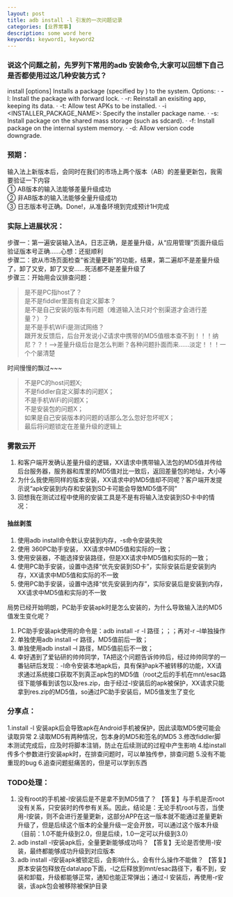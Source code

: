```yaml
---
layout: post
title: adb install -l 引发的一次问题记录
categories: [业界常事]
description: some word here
keywords: keyword1, keyword2
---
```


### 说这个问题之前，先罗列下常用的adb 安装命令,大家可以回想下自己是否都使用过这几种安装方式？
install [options] <PATH>
Installs a package (specified by <PATH>) to the system.
Options:
·         -l: Install the package with forward lock.
·         -r: Reinstall an exisiting app, keeping its data.
·         -t: Allow test APKs to be installed.
·         -i <INSTALLER_PACKAGE_NAME>: Specify the installer package name.
·         -s: Install package on the shared mass storage (such as sdcard).
·         -f: Install package on the internal system memory.
·         -d: Allow version code downgrade.
 

### 预期：
输入法上新版本后，会同时在我们的市场上两个版本（AB）的差量更新包，我需要验证一下内容  
① AB版本的输入法能够差量升级成功   
② 非AB版本的输入法能够全量升级成功   
③ 日志版本号正确。Done!，从准备环境到完成预计1H完成
 

### 实际上进展状况：
步骤一：第一遍安装输入法A，日志正确，是差量升级，从“应用管理”页面升级后验证版本号正确……心想：还挺顺利  
步骤二：欲从市场页面检查“省流量更新”的功能，结果，第二遍却不是差量升级了，卸了又安，卸了又安……死活都不是差量升级了  
步骤三：开始用会议排查问题：
>是不是PC指host了？  
>是不是fiddler里面有自定义脚本？  
>是不是自己安装的版本有问题（难道输入法只对个别渠道才会进行差量？）？  
>是不是手机WiFi是测试网络？  
>跟开发反馈后，后台开发说小Z请求中携带的MD5值根本查不到！！！纳尼？？！——>差量升级后台是怎么判断？各种问题扑面而来……淡定！！！一个个屡清楚


时间慢慢的飘过~~~
>不是PC的host问题X;  
>不是fiddler自定义脚本的问题X；  
>不是手机WiFi的问题X；  
>不是安装包的问题X；  
>如果是自己安装版本的问题的话那么怎么忽好忽坏呢X；  
>最后将问题锁定在差量升级的逻辑上


### 雾散云开 
1. 和客户端开发确认差量升级的逻辑，XX请求中携带输入法包的MD5值并传给后台服务器，服务器和库里的MD5值对比一致后，返回差量包的地址，大小等
2. 为什么我使用同样的版本安装，XX请求中的MD5值却不同呢？客户端开发提示说“apk安装到内存和安装到SD卡可能会导致MD5值不同”
3. 回想我在测试过程中使用的安装工具是不是有将输入法安装到SD卡中的情况：

#### 抽丝剥茧
1. 使用adb install命令默认安装到内存，-s命令安装失败
2. 使用 360PC助手安装， XX请求中MD5值和实际的一致；
3. 使用安装器，不能选择安装路径，但是XX请求中MD5值和实际的一致；
4. 使用PC助手安装，设置中选择“优先安装到SD卡”，实际安装后是安装到内存，XX请求中MD5值和实际的不一致
5. 使用PC助手安装，设置中选择“优先安装到内存”，实际安装后是安装到内存，XX请求中MD5值和实际的不一致


局势已经开始明朗，PC助手安装apk时是怎么安装的，为什么导致输入法的MD5值发生变化呢？
1.  PC助手安装apk使用的命令是：adb install -r -l 路径；；；再对-r –l单独操作
2. 单独使用adb install –r 路径，MD5值前后一致；
3. 单独使用adb install –l 路径，MD5值前后不一致；
4. 幸好遇到了爱钻研的帅帅同学，TA把这个问题告诉帅帅后，经过帅帅同学的一番钻研后发现：-l命令安装本地apk后，具有保护apk不被转移的功能，XX请求通过系统接口获取不到真正apk包的MD5值（root之后的手机在mnt/esac路径下能够看到该包以及res.zip，由于经过-l安装后的apk被保护，XX请求只能拿到res.zip的MD5值，so通过PC助手安装后，MD5值发生了变化


### 分享点：
1.install -l 安装apk后会导致apk在Android手机被保护，因此读取MD5使可能会读取异常
2.读取MD5有两种情况，包本身的MD5和签名的MD5
3.修改fiddler脚本测试完成后，应及时将脚本注销，防止在后续测试的过程中产生影响
4.给install 传多个参数进行安装apk时，在排查问题时，可以单独传参，排查问题
5.没有不能重现的bug
6.追查问题挺痛苦的，但是可以学到东西

### TODO处理：
1. 没有root的手机被-l安装后是不是拿不到MD5值了？
【答复】与手机是否root没有关系，只安装时的传参有关系。因此，结论是：无论手机root与否，当使用-l安装，则不会进行差量更新，这部分APP在这一版本就不能通过差量更新升级了，但是后续这个版本的全量升级一定会开放，可以通过这个版本升级（目前：1.0不能升级到2.0，但是后续，1.0一定可以升级到3.0）
2. adb install -l安装apk后，全量更新能够成功吗？
【答复】无论是否使用-l安装，最终都能够成功升级到对应版本
3. adb install -l安装apk被锁定后，会影响什么，会有什么操作不能做？
【答复】原本安装包释放在data\app下面，-l之后释放到mnt/esac路径下，看不到，安装和卸载，升级都能够正常，通知也能正常弹出；通过-l 安装后，再使用-r安装，该apk包会被移除被保护目录

